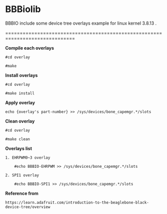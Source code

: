 
BBBiolib
=======

BBBIO include some device tree overlays example for linux kernel 3.8.13 .

==============================================================================

**Compile each overlays**

	#cd overlay

	#make

**Install overlays**

	#cd overlay

	#make install

**Apply overlay**

	echo {overlay's part-number} >> /sys/devices/bone_capemgr.*/slots

**Clean overlay**

	#cd overlay

	#make clean

**Overlays list**

	1. EHRPWM0~3 overlay

		#echo BBBIO-EHRPWM >> /sys/devices/bone_capemgr.*/slots

	2. SPI1 overlay

		#echo BBBIO-SPI1 >> /sys/devices/bone_capemgr.*/slots

**Reference from**

	https://learn.adafruit.com/introduction-to-the-beaglebone-black-device-tree/overview

